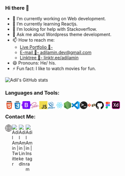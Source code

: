 ### Hi there 👋

- 🔭 I’m currently working on Web development.
- 🌱 I’m currently learning Reactjs.
- 🤔 I’m looking for help with Stackoverflow.
- 💬 Ask me about Wordpress theme development.
- 📫 How to reach me: 
     - [Live Portfolio 👀-](https://adilamin.com)
     - [E-mail 📧- adilamin.dev@gmail.com](mailto:adilamin.dev@gmail.com)
     - [Linktree 🌳- linktr.ee/adilamin](https://linktr.ee/adilamin/)
- 😄 Pronouns: He/ his.
- ⚡ Fun fact: I like to watch movies for fun.

![Adil's GitHub stats](https://github-readme-stats.vercel.app/api?username=adilamin-dev&show_icons=true&theme=graywhite)


### Languages and Tools:

<img align="left" alt="HTML5" width="26px" src="https://raw.githubusercontent.com/github/explore/80688e429a7d4ef2fca1e82350fe8e3517d3494d/topics/html/html.png" />

<img align="left" alt="CSS3" width="26px" src="https://raw.githubusercontent.com/github/explore/80688e429a7d4ef2fca1e82350fe8e3517d3494d/topics/css/css.png" />

<img align="left" alt="Bootstrap 5" width="32px" src="https://raw.githubusercontent.com/adilamin-dev/adilamin-dev.github.io/main/img/bootstrap-5-logo-icon.png" />

<img align="left" alt="Sass" width="26px" src="https://raw.githubusercontent.com/github/explore/80688e429a7d4ef2fca1e82350fe8e3517d3494d/topics/sass/sass.png" />

<img align="left" alt="JavaScript" width="26px" src="https://raw.githubusercontent.com/github/explore/80688e429a7d4ef2fca1e82350fe8e3517d3494d/topics/javascript/javascript.png" />

<img align="left" alt="jQuery" width="26px" src="https://raw.githubusercontent.com/adilamin-dev/adilamin-dev.github.io/main/img/jQuery-logo.png" />

<img align="left" alt="React" width="26px" src="https://raw.githubusercontent.com/github/explore/80688e429a7d4ef2fca1e82350fe8e3517d3494d/topics/react/react.png" />

<!-- <img align="left" margin-top="-7px" alt="NodeJS" width="40px" src="https://raw.githubusercontent.com/adilamin-dev/adilamin-dev.github.io/main/img/nodejs-logo.png" /> -->

<img align="left" alt="Node.js" width="26px" src="https://raw.githubusercontent.com/github/explore/80688e429a7d4ef2fca1e82350fe8e3517d3494d/topics/nodejs/nodejs.png" />

<img align="left" alt="Visual Studio Code" width="26px" src="https://raw.githubusercontent.com/github/explore/80688e429a7d4ef2fca1e82350fe8e3517d3494d/topics/visual-studio-code/visual-studio-code.png" />

<img align="left" alt="Terminal" width="26px" src="https://raw.githubusercontent.com/github/explore/80688e429a7d4ef2fca1e82350fe8e3517d3494d/topics/terminal/terminal.png" />

<img align="left" alt="Git" width="26px" src="https://raw.githubusercontent.com/github/explore/80688e429a7d4ef2fca1e82350fe8e3517d3494d/topics/git/git.png" />

<img align="left" alt="GitHub" width="26px" src="https://raw.githubusercontent.com/github/explore/78df643247d429f6cc873026c0622819ad797942/topics/github/github.png" />

<img align="left" alt="Figma" width="26px" src="https://raw.githubusercontent.com/adilamin-dev/adilamin-dev.github.io/main/img/figma-logo.png" />

<img align="left" alt="Adobe XD" width="26px" src="https://raw.githubusercontent.com/adilamin-dev/adilamin-dev.github.io/main/img/Adobe-xd-logo.png" />

<!-- <img align="left" alt="Gatsby" width="26px" src="https://raw.githubusercontent.com/github/explore/e94815998e4e0713912fed477a1f346ec04c3da2/topics/gatsby/gatsby.png" /> -->

<!-- <img align="left" alt="GraphQL" width="26px" src="https://raw.githubusercontent.com/github/explore/80688e429a7d4ef2fca1e82350fe8e3517d3494d/topics/graphql/graphql.png" /> -->
</br>

### Contact Me:

<!-- [<img align="left" alt="adeelwilds.blogspot.com" width="22px" src="https://raw.githubusercontent.com/iconic/open-iconic/master/svg/globe.svg" />](http://adeelwilds.blogspot.com) -->

<!-- <img align="left" alt="Adil Amin | YouTube" width="22px" src="https://cdn.jsdelivr.net/npm/simple-icons@v3/icons/youtube.svg" /> -->

[<img align="left" alt="Front-End Web Developer | WordPress, Webflow & Shopify Expert" width="22px" src="https://raw.githubusercontent.com/adilamin-dev/adilamin-dev.github.io/43d414e87c6c0b42a30dcb29583afa081b62d58d/img/website-icon.svg" />](https://adilamin.com)

[<img align="left" alt="Adil Amin | Twitter" width="22px" src="https://cdn.jsdelivr.net/npm/simple-icons@v3/icons/twitter.svg" />](https://twitter.com/adilaminDev)

[<img align="left" alt="Adil Amin | LinkedIn" width="22px" src="https://cdn.jsdelivr.net/npm/simple-icons@v3/icons/linkedin.svg" />](https://www.linkedin.com/in/adil9/)

[<img align="left" alt="Adil Amin | Instagram" width="22px" src="https://cdn.jsdelivr.net/npm/simple-icons@v3/icons/instagram.svg" />](https://www.instagram.com/adilamin_dev/)

<!-- [Live Portfolio 👀-](https://adilamin-dev.github.io/) -->
<!--
**adilamin-dev/adilamin-dev** is a ✨ _special_ ✨ repository because its `README.md` (this file) appears on your GitHub profile.

Here are some ideas to get you started:

- 🔭 I’m currently working on ...
- 🌱 I’m currently learning ...
- 👯 I’m looking to collaborate on ...
- 🤔 I’m looking for help with ...
- 💬 Ask me about ...
- 📫 How to reach me: ...
- 😄 Pronouns: ...
- ⚡ Fun fact: ...
-->
